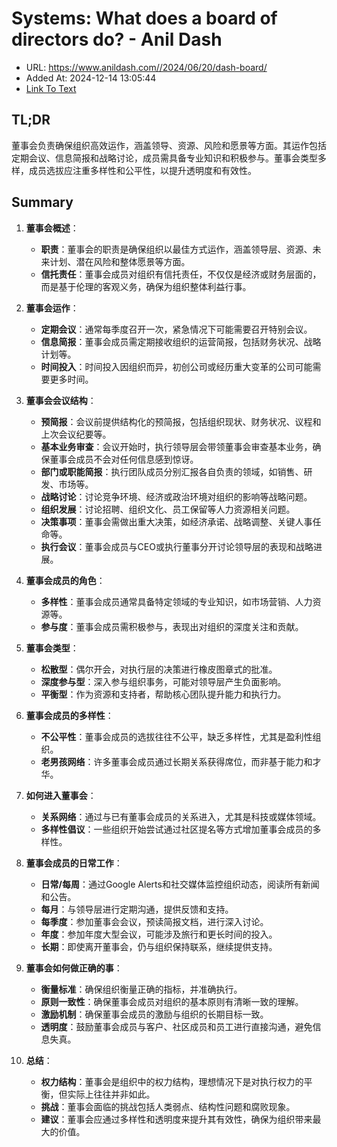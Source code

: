 # Systems: What does a board of directors do? - Anil Dash
- URL: https://www.anildash.com//2024/06/20/dash-board/
- Added At: 2024-12-14 13:05:44
- [Link To Text](2024-12-14-systems-what-does-a-board-of-directors-do---anil-dash_raw.md)

## TL;DR
董事会负责确保组织高效运作，涵盖领导、资源、风险和愿景等方面。其运作包括定期会议、信息简报和战略讨论，成员需具备专业知识和积极参与。董事会类型多样，成员选拔应注重多样性和公平性，以提升透明度和有效性。

## Summary
1. **董事会概述**：
   - **职责**：董事会的职责是确保组织以最佳方式运作，涵盖领导层、资源、未来计划、潜在风险和整体愿景等方面。
   - **信托责任**：董事会成员对组织有信托责任，不仅仅是经济或财务层面的，而是基于伦理的客观义务，确保为组织整体利益行事。

2. **董事会运作**：
   - **定期会议**：通常每季度召开一次，紧急情况下可能需要召开特别会议。
   - **信息简报**：董事会成员需定期接收组织的运营简报，包括财务状况、战略计划等。
   - **时间投入**：时间投入因组织而异，初创公司或经历重大变革的公司可能需要更多时间。

3. **董事会会议结构**：
   - **预简报**：会议前提供结构化的预简报，包括组织现状、财务状况、议程和上次会议纪要等。
   - **基本业务审查**：会议开始时，执行领导层会带领董事会审查基本业务，确保董事会成员不会对任何信息感到惊讶。
   - **部门或职能简报**：执行团队成员分别汇报各自负责的领域，如销售、研发、市场等。
   - **战略讨论**：讨论竞争环境、经济或政治环境对组织的影响等战略问题。
   - **组织发展**：讨论招聘、组织文化、员工保留等人力资源相关问题。
   - **决策事项**：董事会需做出重大决策，如经济承诺、战略调整、关键人事任命等。
   - **执行会议**：董事会成员与CEO或执行董事分开讨论领导层的表现和战略进展。

4. **董事会成员的角色**：
   - **多样性**：董事会成员通常具备特定领域的专业知识，如市场营销、人力资源等。
   - **参与度**：董事会成员需积极参与，表现出对组织的深度关注和贡献。

5. **董事会类型**：
   - **松散型**：偶尔开会，对执行层的决策进行橡皮图章式的批准。
   - **深度参与型**：深入参与组织事务，可能对领导层产生负面影响。
   - **平衡型**：作为资源和支持者，帮助核心团队提升能力和执行力。

6. **董事会成员的多样性**：
   - **不公平性**：董事会成员的选拔往往不公平，缺乏多样性，尤其是盈利性组织。
   - **老男孩网络**：许多董事会成员通过长期关系获得席位，而非基于能力和才华。

7. **如何进入董事会**：
   - **关系网络**：通过与已有董事会成员的关系进入，尤其是科技或媒体领域。
   - **多样性倡议**：一些组织开始尝试通过社区提名等方式增加董事会成员的多样性。

8. **董事会成员的日常工作**：
   - **日常/每周**：通过Google Alerts和社交媒体监控组织动态，阅读所有新闻和公告。
   - **每月**：与领导层进行定期沟通，提供反馈和支持。
   - **每季度**：参加董事会会议，预读简报文档，进行深入讨论。
   - **年度**：参加年度大型会议，可能涉及旅行和更长时间的投入。
   - **长期**：即使离开董事会，仍与组织保持联系，继续提供支持。

9. **董事会如何做正确的事**：
   - **衡量标准**：确保组织衡量正确的指标，并准确执行。
   - **原则一致性**：确保董事会成员对组织的基本原则有清晰一致的理解。
   - **激励机制**：确保董事会成员的激励与组织的长期目标一致。
   - **透明度**：鼓励董事会成员与客户、社区成员和员工进行直接沟通，避免信息失真。

10. **总结**：
    - **权力结构**：董事会是组织中的权力结构，理想情况下是对执行权力的平衡，但实际上往往并非如此。
    - **挑战**：董事会面临的挑战包括人类弱点、结构性问题和腐败现象。
    - **建议**：董事会应通过多样性和透明度来提升其有效性，确保为组织带来最大的价值。
